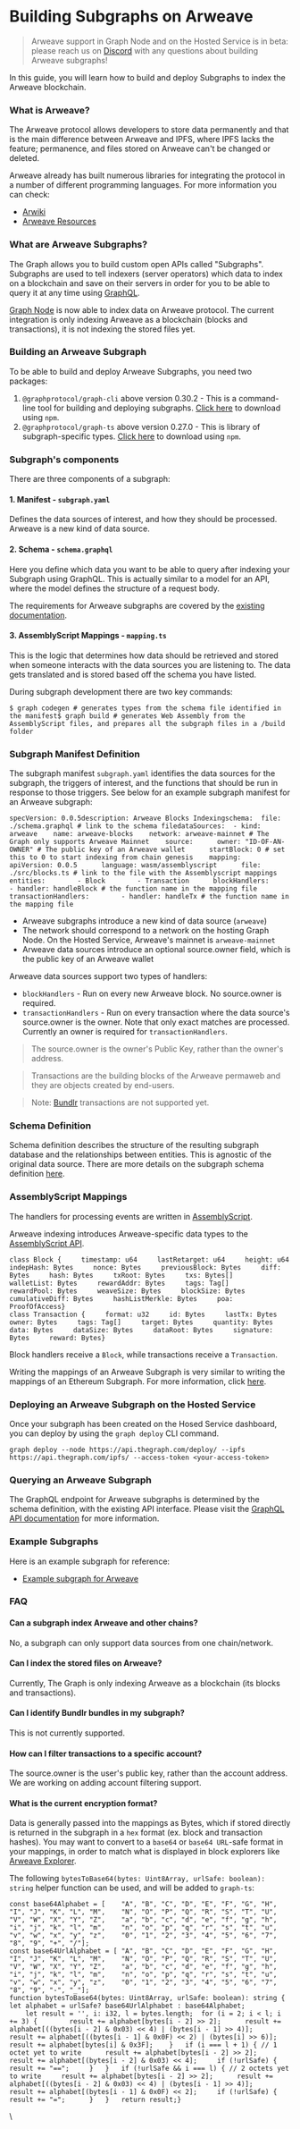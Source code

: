 # Building Subgraphs on Arweave



> Arweave support in Graph Node and on the Hosted Service is in beta: please reach us on [Discord](https://discord.gg/rC8rBuRtbH) with any questions about building Arweave subgraphs!

In this guide, you will learn how to build and deploy Subgraphs to index the Arweave blockchain.

### What is Arweave? <a href="#what-is-arweave" id="what-is-arweave"></a>

The Arweave protocol allows developers to store data permanently and that is the main difference between Arweave and IPFS, where IPFS lacks the feature; permanence, and files stored on Arweave can't be changed or deleted.

Arweave already has built numerous libraries for integrating the protocol in a number of different programming languages. For more information you can check:

* [Arwiki](https://arwiki.wiki/#/en/main)
* [Arweave Resources](https://www.arweave.org/build)

### What are Arweave Subgraphs? <a href="#what-are-arweave-subgraphs" id="what-are-arweave-subgraphs"></a>

The Graph allows you to build custom open APIs called "Subgraphs". Subgraphs are used to tell indexers (server operators) which data to index on a blockchain and save on their servers in order for you to be able to query it at any time using [GraphQL](https://graphql.org/).

[Graph Node](https://github.com/graphprotocol/graph-node) is now able to index data on Arweave protocol. The current integration is only indexing Arweave as a blockchain (blocks and transactions), it is not indexing the stored files yet.

### Building an Arweave Subgraph <a href="#building-an-arweave-subgraph" id="building-an-arweave-subgraph"></a>

To be able to build and deploy Arweave Subgraphs, you need two packages:

1. `@graphprotocol/graph-cli` above version 0.30.2 - This is a command-line tool for building and deploying subgraphs. [Click here](https://www.npmjs.com/package/@graphprotocol/graph-cli) to download using `npm`.
2. `@graphprotocol/graph-ts` above version 0.27.0 - This is library of subgraph-specific types. [Click here](https://www.npmjs.com/package/@graphprotocol/graph-ts) to download using `npm`.

### Subgraph's components <a href="#subgraph-s-components" id="subgraph-s-components"></a>

There are three components of a subgraph:

#### 1. Manifest - `subgraph.yaml` <a href="#1-manifest" id="1-manifest"></a>

Defines the data sources of interest, and how they should be processed. Arweave is a new kind of data source.

#### 2. Schema - `schema.graphql` <a href="#2-schema" id="2-schema"></a>

Here you define which data you want to be able to query after indexing your Subgraph using GraphQL. This is actually similar to a model for an API, where the model defines the structure of a request body.

The requirements for Arweave subgraphs are covered by the [existing documentation](https://thegraph.com/docs/en/developer/create-subgraph-hosted/#the-graphql-schema).

#### 3. AssemblyScript Mappings - `mapping.ts` <a href="#3-assembly-script-mappings" id="3-assembly-script-mappings"></a>

This is the logic that determines how data should be retrieved and stored when someone interacts with the data sources you are listening to. The data gets translated and is stored based off the schema you have listed.

During subgraph development there are two key commands:

```
$ graph codegen # generates types from the schema file identified in the manifest$ graph build # generates Web Assembly from the AssemblyScript files, and prepares all the subgraph files in a /build folder
```

### Subgraph Manifest Definition <a href="#subgraph-manifest-definition" id="subgraph-manifest-definition"></a>

The subgraph manifest `subgraph.yaml` identifies the data sources for the subgraph, the triggers of interest, and the functions that should be run in response to those triggers. See below for an example subgraph manifest for an Arweave subgraph:

```
specVersion: 0.0.5description: Arweave Blocks Indexingschema:  file: ./schema.graphql # link to the schema filedataSources:  - kind: arweave    name: arweave-blocks    network: arweave-mainnet # The Graph only supports Arweave Mainnet    source:      owner: "ID-OF-AN-OWNER" # The public key of an Arweave wallet      startBlock: 0 # set this to 0 to start indexing from chain genesis    mapping:      apiVersion: 0.0.5      language: wasm/assemblyscript      file: ./src/blocks.ts # link to the file with the Assemblyscript mappings      entities:        - Block        - Transaction      blockHandlers:        - handler: handleBlock # the function name in the mapping file      transactionHandlers:        - handler: handleTx # the function name in the mapping file
```

* Arweave subgraphs introduce a new kind of data source (`arweave`)
* The network should correspond to a network on the hosting Graph Node. On the Hosted Service, Arweave's mainnet is `arweave-mainnet`
* Arweave data sources introduce an optional source.owner field, which is the public key of an Arweave wallet

Arweave data sources support two types of handlers:

* `blockHandlers` - Run on every new Arweave block. No source.owner is required.
* `transactionHandlers` - Run on every transaction where the data source's source.owner is the owner. Note that only exact matches are processed. Currently an owner is required for `transactionHandlers`.

> The source.owner is the owner's Public Key, rather than the owner's address.

> Transactions are the building blocks of the Arweave permaweb and they are objects created by end-users.

> Note: [Bundlr](https://bundlr.network/) transactions are not supported yet.

### Schema Definition <a href="#schema-definition" id="schema-definition"></a>

Schema definition describes the structure of the resulting subgraph database and the relationships between entities. This is agnostic of the original data source. There are more details on the subgraph schema definition [here](https://thegraph.com/docs/en/developer/create-subgraph-hosted/#the-graphql-schema).

### AssemblyScript Mappings <a href="#assembly-script-mappings" id="assembly-script-mappings"></a>

The handlers for processing events are written in [AssemblyScript](https://www.assemblyscript.org/).

Arweave indexing introduces Arweave-specific data types to the [AssemblyScript API](https://thegraph.com/docs/en/developer/assemblyscript-api/).

```
class Block {     timestamp: u64     lastRetarget: u64     height: u64     indepHash: Bytes     nonce: Bytes     previousBlock: Bytes     diff: Bytes     hash: Bytes     txRoot: Bytes     txs: Bytes[]     walletList: Bytes     rewardAddr: Bytes     tags: Tag[]     rewardPool: Bytes     weaveSize: Bytes     blockSize: Bytes     cumulativeDiff: Bytes     hashListMerkle: Bytes     poa: ProofOfAccess}
class Transaction {     format: u32     id: Bytes     lastTx: Bytes     owner: Bytes     tags: Tag[]     target: Bytes     quantity: Bytes     data: Bytes     dataSize: Bytes     dataRoot: Bytes     signature: Bytes     reward: Bytes}
```

Block handlers receive a `Block`, while transactions receive a `Transaction`.

Writing the mappings of an Arweave Subgraph is very similar to writing the mappings of an Ethereum Subgraph. For more information, click [here](https://thegraph.com/docs/en/developer/create-subgraph-hosted/#writing-mappings).

### Deploying an Arweave Subgraph on the Hosted Service <a href="#deploying-an-arweave-subgraph-on-the-hosted-service" id="deploying-an-arweave-subgraph-on-the-hosted-service"></a>

Once your subgraph has been created on the Hosed Service dashboard, you can deploy by using the `graph deploy` CLI command.

```
graph deploy --node https://api.thegraph.com/deploy/ --ipfs https://api.thegraph.com/ipfs/ --access-token <your-access-token>
```

### Querying an Arweave Subgraph <a href="#querying-an-arweave-subgraph" id="querying-an-arweave-subgraph"></a>

The GraphQL endpoint for Arweave subgraphs is determined by the schema definition, with the existing API interface. Please visit the [GraphQL API documentation](https://thegraph.com/docs/en/developer/graphql-api/) for more information.

### Example Subgraphs <a href="#example-subgraphs" id="example-subgraphs"></a>

Here is an example subgraph for reference:

* [Example subgraph for Arweave](https://github.com/graphprotocol/example-subgraph/tree/arweave-blocks-transactions)

### FAQ <a href="#faq" id="faq"></a>

#### Can a subgraph index Arweave and other chains? <a href="#can-a-subgraph-index-arweave-and-other-chains" id="can-a-subgraph-index-arweave-and-other-chains"></a>

No, a subgraph can only support data sources from one chain/network.

#### Can I index the stored files on Arweave? <a href="#can-i-index-the-stored-files-on-arweave" id="can-i-index-the-stored-files-on-arweave"></a>

Currently, The Graph is only indexing Arweave as a blockchain (its blocks and transactions).

#### Can I identify Bundlr bundles in my subgraph? <a href="#can-i-identify-bundlr-bundles-in-my-subgraph" id="can-i-identify-bundlr-bundles-in-my-subgraph"></a>

This is not currently supported.

#### How can I filter transactions to a specific account? <a href="#how-can-i-filter-transactions-to-a-specific-account" id="how-can-i-filter-transactions-to-a-specific-account"></a>

The source.owner is the user's public key, rather than the account address. We are working on adding account filtering support.

#### What is the current encryption format? <a href="#what-is-the-current-encryption-format" id="what-is-the-current-encryption-format"></a>

Data is generally passed into the mappings as Bytes, which if stored directly is returned in the subgraph in a `hex` format (ex. block and transaction hashes). You may want to convert to a `base64` or `base64 URL`-safe format in your mappings, in order to match what is displayed in block explorers like [Arweave Explorer](https://viewblock.io/arweave/).

The following `bytesToBase64(bytes: Uint8Array, urlSafe: boolean): string` helper function can be used, and will be added to `graph-ts`:

```
const base64Alphabet = [	"A", "B", "C", "D", "E", "F", "G", "H", "I", "J", "K", "L", "M",	"N", "O", "P", "Q", "R", "S", "T", "U", "V", "W", "X", "Y", "Z",	"a", "b", "c", "d", "e", "f", "g", "h", "i", "j", "k", "l", "m",	"n", "o", "p", "q", "r", "s", "t", "u", "v", "w", "x", "y", "z",	"0", "1", "2", "3", "4", "5", "6", "7", "8", "9", "+", "/"];
const base64UrlAlphabet = [	"A", "B", "C", "D", "E", "F", "G", "H", "I", "J", "K", "L", "M",	"N", "O", "P", "Q", "R", "S", "T", "U", "V", "W", "X", "Y", "Z",	"a", "b", "c", "d", "e", "f", "g", "h", "i", "j", "k", "l", "m",	"n", "o", "p", "q", "r", "s", "t", "u", "v", "w", "x", "y", "z",	"0", "1", "2", "3", "4", "5", "6", "7", "8", "9", "-", "_"];
function bytesToBase64(bytes: Uint8Array, urlSafe: boolean): string {	let alphabet = urlSafe? base64UrlAlphabet : base64Alphabet;
	let result = '', i: i32, l = bytes.length;	for (i = 2; i < l; i += 3) {		result += alphabet[bytes[i - 2] >> 2];		result += alphabet[((bytes[i - 2] & 0x03) << 4) | (bytes[i - 1] >> 4)];		result += alphabet[((bytes[i - 1] & 0x0F) << 2) | (bytes[i] >> 6)];		result += alphabet[bytes[i] & 0x3F];	}	if (i === l + 1) { // 1 octet yet to write		result += alphabet[bytes[i - 2] >> 2];		result += alphabet[(bytes[i - 2] & 0x03) << 4];		if (!urlSafe) {			result += "==";		}	}	if (!urlSafe && i === l) { // 2 octets yet to write		result += alphabet[bytes[i - 2] >> 2];		result += alphabet[((bytes[i - 2] & 0x03) << 4) | (bytes[i - 1] >> 4)];		result += alphabet[(bytes[i - 1] & 0x0F) << 2];		if (!urlSafe) {			result += "=";		}	}	return result;}
```

\
